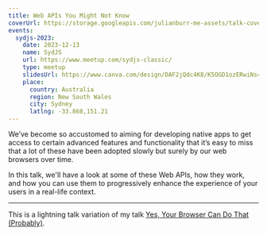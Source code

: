 ```yaml
---
title: Web APIs You Might Not Know
coverUrl: https://storage.googleapis.com/julianburr-me-assets/talk-covers/web-apis-you-might-not-know.png
events:
  sydjs-2023:
    date: 2023-12-13
    name: SydJS
    url: https://www.meetup.com/sydjs-classic/
    type: meetup
    slidesUrl: https://www.canva.com/design/DAF2jQdc4K8/K5OGD1ozERwiNs4X7QKDaA/view
    place:
      country: Australia
      region: New South Wales
      city: Sydney
      latlng: -33.868,151.21
---
```


We’ve become so accustomed to aiming for developing native apps to get access to certain advanced features and functionality that it’s easy to miss that a lot of these have been adopted slowly but surely by our web browsers over time.

In this talk, we'll have a look at some of these Web APIs, how they work, and how you can use them to progressively enhance the experience of your users in a real-life context.

---

This is a lightning talk variation of my talk [Yes, Your Browser Can Do That (Probably)](/my-work/talks/yes-your-browser-can-do-that-probably).
